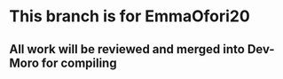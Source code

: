 # This branch is for EmmaOfori20
## All work will be reviewed and merged into **Dev-Moro** for compiling
